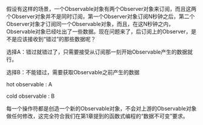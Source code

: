 假设有这样的场景，一个Observable对象有两个Observer对象来订阅，而且这两个Observer对象并不是同时订阅，第一个Observer对象订阅N秒钟之后，第二个Observer对象才订阅同一个Observable对象，而且，在这N秒钟之内，Observable对象已经吐出了一些数据。现在问题来了，后订阅上的Observer，是不是应该接收到“错过”的那些数据呢？

选择A：错过就错过了，只需要接受从订阅那一刻开始Observable产生的数据就行。

选择B：不能错过，需要获取Observable之前产生的数据

hot observable : A

cold observable : B


每一个操作符都是创造一个新的Observable对象，不会对上游的Observable对象做任何修改，这完全符合我们在第1章提到的函数式编程的“数据不可变”要求。